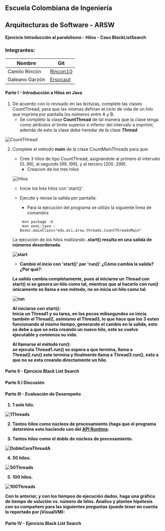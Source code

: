 ## **Escuela Colombiana de Ingeniería**
## **Arquitecturas de Software - ARSW**
#### Ejercicio Introducción al paralelismo - Hilos - Caso BlackListSearch

### Integrantes:

|     Nombre    |     Git         |
|--------------|------------- | 
| Camilo Rincón|[Rincon10](https://github.com/Rincon10 )  |
|Galeano Garzón |[Ersocaut](https://github.com/Ersocaut)   |

#### **Parte I - Introducción a Hilos en Java**

1. De acuerdo con lo revisado en las lecturas, complete las clases CountThread, para que las mismas definan el ciclo de vida de un hilo que imprima por pantalla los números entre A y B.
    * Se completo la clase <b>CountThread</b> de tal manera que la clase tenga como atributos el limite superior e inferior del intervalo a imprimir, además de esto la clase debe heredar de la clase <i><b>Thread</b></i>.

![CountTHread](https://github.com/Ersocaut/ARSW-Lab01/blob/master/img/CountThread.jpg)

2. Complete el método __main__ de la clase CountMainThreads para que:

	- Cree 3 hilos de tipo CountThread, asignándole al primero el intervalo [0..99], al segundo [99..199], y al tercero [200..299].
        * Creacion de los tres hilos
        
    ![Hilos](https://github.com/Ersocaut/ARSW-Lab01/blob/master/img/hilos.jpg)
            	
	- Inicie los tres hilos con 'start()'.
	
	- Ejecute y revise la salida por pantalla: 
	    * Para la ejecución del programa se utilizo la siguiente linea de comandos 
	    ```
         mvn package -U
         mvn exec:java -Dexec.mainClass="edu.eci.arsw.threads.CountThreadsMain"
        ```
	La ejecución de los hilos realizando <b>.start()<b/> resulta en una salida de números desordenada.
	
	![start](https://github.com/Ersocaut/ARSW-Lab01/blob/master/img/ThreadStart.png)

	- Cambie el incio con 'start()' por 'run()'.¿Cómo cambia la salida?¿Por qué?: 
	
	La salida cambia completamente, pues al iniciarse un Thread con start() sí se genera un hilo como tal, mientras que al hacerlo con run() únicamente se llama a ese método, no se inicia un hilo como tal.
	
	![run](https://github.com/Ersocaut/ARSW-Lab01/blob/master/img/ThreadRun.png)
	
	**Al iniciarse con start():** <br> 
	Inicia un Thread1 y su tarea, en los pocos milisegundos se inicia también el Thread2, asímismo el Thread3, lo que hace que los 3 esten funcionando al mismo tiempo, generando el cambio en la salida, esto se debe a que se esta creando un nuevo hilo, este se vuelve ejecutable y comienza su vida.
	
	**Al llamarse el método run():** <br>
	se ejecuta Thread1.run() se espera a que termina, llama a Thread2.run() este termina y finalmente llama a Thread3.run(), esto a que no se esta creando directamente un hilo.
	
	
#### **Parte II - Ejercicio Black List Search**


#### **Parte II.I Discusión**
#### **Parte III - Evaluación de Desempeño**

1.    1 solo hilo.

![1Threads](https://github.com/Ersocaut/ARSW-Lab01/blob/master/img/1Threads.png)

2.    Tantos hilos como núcleos de procesamiento (haga que el programa determine esto haciendo uso del [API Runtime](https://docs.oracle.com/javase/7/docs/api/java/lang/Runtime.html).



3.    Tantos hilos como el doble de núcleos de procesamiento.

![DobleCoreThreadA](https://github.com/Ersocaut/ARSW-Lab01/blob/master/img/DobleCoreThreadA.png)

4.    50 hilos.

![50Threads](https://github.com/Ersocaut/ARSW-Lab01/blob/master/img/50Threads.png)

5.    100 hilos.

![100Threads](https://github.com/Ersocaut/ARSW-Lab01/blob/master/img/100Threads.png)

Con lo anterior, y con los tiempos de ejecución dados, haga una gráfica de tiempo de solución vs. número de hilos. Analice y plantee hipótesis con su compañero para las siguientes preguntas (puede tener en cuenta lo reportado por jVisualVM):
#### **Parte IV - Ejercicio Black List Search**

